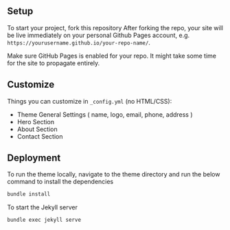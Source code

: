 ## Setup

To start your project, fork this repository
After forking the repo, your site will be live immediately on your personal Github Pages account, e.g. `https://yourusername.github.io/your-repo-name/`.

Make sure GitHub Pages is enabled for your repo. It might take some time for the site to propagate entirely.

## Customize

Things you can customize in `_config.yml` (no HTML/CSS):

- Theme General Settings ( name, logo, email, phone, address )
- Hero Section
- About Section
- Contact Section

## Deployment

To run the theme locally, navigate to the theme directory and run the below command to install the dependencies

```bash
bundle install 
```

To start the Jekyll server

```bash
bundle exec jekyll serve
``` 




